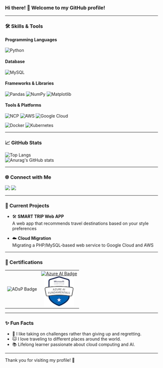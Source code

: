 ### Hi there! 👋 Welcome to my GitHub profile!  

---

### 🛠️ Skills & Tools
#### Programming Languages  
![Python](https://img.shields.io/badge/Python-3776AB?style=for-the-badge&logo=python&logoColor=white) 

#### Database  
![MySQL](https://img.shields.io/badge/MySQL-4479A1?style=for-the-badge&logo=mysql&logoColor=white)  

#### Frameworks & Libraries  
![Pandas](https://img.shields.io/badge/Pandas-150458?style=for-the-badge&logo=pandas&logoColor=white) 
![NumPy](https://img.shields.io/badge/NumPy-013243?style=for-the-badge&logo=numpy&logoColor=white) 
![Matplotlib](https://img.shields.io/badge/Matplotlib-11557C?style=for-the-badge&logo=python&logoColor=white)

#### Tools & Platforms  
![NCP](https://img.shields.io/badge/Naver%20Cloud-03C75A?style=for-the-badge&logo=naver&logoColor=white)
![AWS](https://img.shields.io/badge/AWS-232F3E?style=for-the-badge&logo=amazon-aws&logoColor=white) 
![Google Cloud](https://img.shields.io/badge/Google%20Cloud-4285F4?style=for-the-badge&logo=google-cloud&logoColor=white) 

![Docker](https://img.shields.io/badge/Docker-2496ED?style=for-the-badge&logo=docker&logoColor=white)
![Kubernetes](https://img.shields.io/badge/Kubernetes-326CE5?style=for-the-badge&logo=kubernetes&logoColor=white)

---

### 📈 GitHub Stats
![Top Langs](https://github-readme-stats.vercel.app/api/top-langs/?username=CodingCat-Jung&layout=compact&theme=radical)  
![Anurag's GitHub stats](https://github-readme-stats.vercel.app/api?username=CodingCat-Jung&show_icons=true&theme=radical)  

---

### 🌐 Connect with Me  
<a href="https://www.notion.so/6af38f962e434962a38487142a549b63"><img src="https://img.shields.io/badge/Notion-000000?style=for-the-badge&logo=Notion&logoColor=white"/></a>
<a href="mailto:myeonghoon01@google.com"><img src="https://img.shields.io/badge/Email-D14836?style=for-the-badge&logo=Gmail&logoColor=white"/></a>  
  

---

### 🚀 Current Projects
- 🛠️ **SMART TRIP Web APP**  
  A web app that recommends travel destinations based on your style preferences

- ☁️ **Cloud Migration**  
  Migrating a PHP/MySQL-based web service to Google Cloud and AWS

---

### 🏅 Certifications

<table>
  <tr>
    <td align="center">
      <img src="https://img.shields.io/badge/ADsP-데이터분석%20준전문가-blue?style=for-the-badge" alt="ADsP Badge"/>
    </td>
    <td align="center">
      <a href="https://www.credly.com/badges/bc35c913-8e48-4ce4-83bd-19f828490069/public_url">
        <img src="https://img.shields.io/badge/Azure%20AI%20Fundamentals-0078D4?style=for-the-badge&logo=microsoft-azure&logoColor=white" alt="Azure AI Badge"/>
      </a>
      <br/>
      <img src="microsoft-certified-azure-ai-fundamentals.png" alt="Azure AI Fundamentals Badge" width="100"/>
    </td>
  </tr>
</table>

---

### ✨ Fun Facts
- 🌟 I like taking on challenges rather than giving up and regretting. 
- 🐱 I love traveling to different places around the world. 
- 📚 Lifelong learner passionate about cloud computing and AI.

---

Thank you for visiting my profile! 🚀
